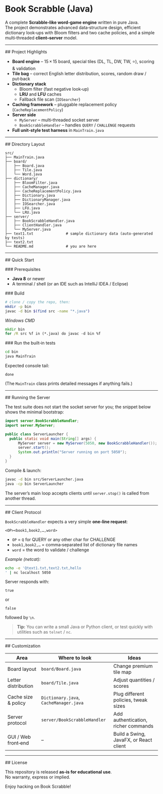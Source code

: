 # Book Scrabble (Java)

A complete **Scrabble‑like word‑game engine** written in pure Java.  
The project demonstrates advanced data‑structure design, efficient
dictionary look‑ups with Bloom filters and two cache policies, and a
simple multi‑threaded **client–server** model.

---

## Project Highlights
* **Board engine** – 15 × 15 board, special tiles (DL, TL, DW, TW, ⭐), scoring & validation  
* **Tile bag** – correct English letter distribution, scores, random draw / put‑back  
* **Dictionary stack**
  * Bloom filter (fast negative look‑up)
  * **LRU** and **LFU** caches
  * Fallback file scan (`IOSearcher`)
* **Caching framework** – pluggable replacement policy (`CacheReplacementPolicy`)  
* **Server side**
  * `MyServer` – multi‑threaded socket server
  * `BookScrabbleHandler` – handles `QUERY` / `CHALLENGE` requests
* **Full unit‑style test harness** in `MainTrain.java`

---

## Directory Layout

```
src/
├── MainTrain.java
├── board/
│   ├── Board.java
│   ├── Tile.java
│   └── Word.java
├── dictionary/
│   ├── BloomFilter.java
│   ├── CacheManager.java
│   ├── CacheReplacementPolicy.java
│   ├── Dictionary.java
│   ├── DictionaryManager.java
│   ├── IOSearcher.java
│   ├── LFU.java
│   └── LRU.java
├── server/
│   ├── BookScrabbleHandler.java
│   ├── ClientHandler.java
│   └── MyServer.java
├── text1.txt               # sample dictionary data (auto‑generated by tests)
├── text2.txt
└── README.md               # you are here
```

---

## Quick Start

### Prerequisites
* **Java 8** or newer
* A terminal / shell (or an IDE such as IntelliJ IDEA / Eclipse)

### Build

```bash
# clone / copy the repo, then:
mkdir -p bin
javac -d bin $(find src -name "*.java")
```

_Windows CMD_

```cmd
mkdir bin
for /R src %f in (*.java) do javac -d bin %f
```

### Run the built‑in tests

```bash
cd bin
java MainTrain
```

Expected console tail:

```
done
```

(The `MainTrain` class prints detailed messages if anything fails.)

---

## Running the Server

The test suite does not start the socket server for you; the snippet
below shows the minimal bootstrap:

```java
import server.BookScrabbleHandler;
import server.MyServer;

public class ServerLauncher {
  public static void main(String[] args) {
      MyServer server = new MyServer(5050, new BookScrabbleHandler());
      server.start();
      System.out.println("Server running on port 5050");
  }
}
```

Compile & launch:

```bash
javac -d bin src/ServerLauncher.java
java -cp bin ServerLauncher
```

The server’s main loop accepts clients until `server.stop()` is called
from another thread.

---

## Client Protocol

`BookScrabbleHandler` expects a very simple **one‑line request**:

```
<OP><book1,book2,…,word>

```

* `OP` = `Q` for QUERY or any other char for CHALLENGE  
* `book1,book2,…` = comma‑separated list of dictionary file names  
* `word` = the word to validate / challenge

_Example (netcat):_

```bash
echo -e 'Qtext1.txt,text2.txt,hello
' | nc localhost 5050
```

Server responds with:

```
true
```

or

```
false
```

followed by `\n`.

> **Tip:** You can write a small Java or Python client, or test quickly
> with utilities such as `telnet` / `nc`.

---

## Customization

| Area                | Where to look                | Ideas                                   |
|---------------------|------------------------------|-----------------------------------------|
| Board layout        | `board/Board.java`           | Change premium tile map                 |
| Letter distribution | `board/Tile.java`            | Adjust quantities / scores              |
| Cache size & policy | `Dictionary.java`, `CacheManager.java` | Plug different policies, tweak sizes |
| Server protocol     | `server/BookScrabbleHandler` | Add authentication, richer commands     |
| GUI / Web front‑end | –                            | Build a Swing, JavaFX, or React client  |

---

## License

This repository is released **as‑is for educational use**.  
No warranty, express or implied.

Enjoy hacking on Book Scrabble!
